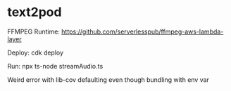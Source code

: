# text2pod

FFMPEG Runtime: https://github.com/serverlesspub/ffmpeg-aws-lambda-layer

Deploy: cdk deploy

Run: npx ts-node streamAudio.ts 

Weird error with lib-cov defaulting even though bundling with env var